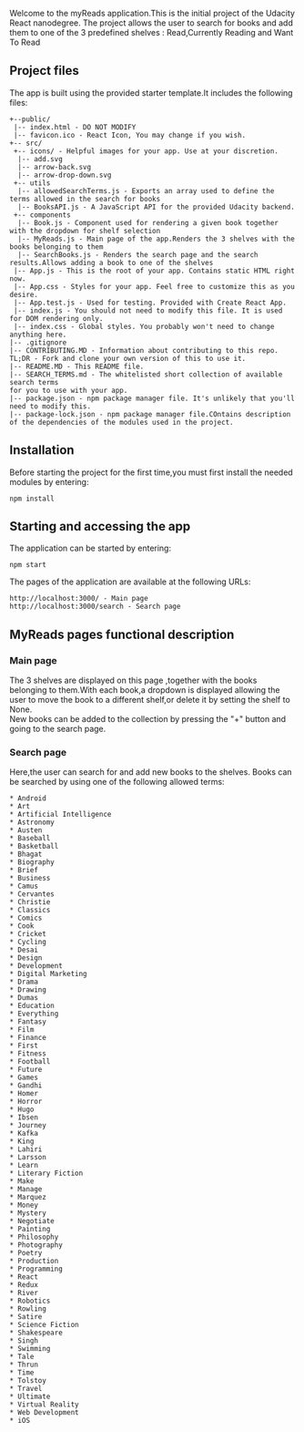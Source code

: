 Welcome to the myReads application.This is the initial project of the Udacity React nanodegree.
The project allows the user to search for books and add them to one of the 3 predefined shelves :
Read,Currently Reading and Want To Read

## Project files
The app is built using the provided starter template.It includes the following files:

```
+--public/    
 |-- index.html - DO NOT MODIFY
 |-- favicon.ico - React Icon, You may change if you wish.
+-- src/
 +-- icons/ - Helpful images for your app. Use at your discretion.
  |-- add.svg
  |-- arrow-back.svg
  |-- arrow-drop-down.svg
 +-- utils
  |-- allowedSearchTerms.js - Exports an array used to define the terms allowed in the search for books
  |-- BooksAPI.js - A JavaScript API for the provided Udacity backend. 
 +-- components
  |-- Book.js - Component used for rendering a given book together with the dropdown for shelf selection
  |-- MyReads.js - Main page of the app.Renders the 3 shelves with the books belonging to them
  |-- SearchBooks.js - Renders the search page and the search results.Allows adding a book to one of the shelves
 |-- App.js - This is the root of your app. Contains static HTML right now.
 |-- App.css - Styles for your app. Feel free to customize this as you desire.
 |-- App.test.js - Used for testing. Provided with Create React App. 
 |-- index.js - You should not need to modify this file. It is used for DOM rendering only.
 |-- index.css - Global styles. You probably won't need to change anything here.
|-- .gitignore 
|-- CONTRIBUTING.MD - Information about contributing to this repo. 
TL;DR - Fork and clone your own version of this to use it.
|-- README.MD - This README file.
|-- SEARCH_TERMS.md - The whitelisted short collection of available search terms 
for you to use with your app.
|-- package.json - npm package manager file. It's unlikely that you'll need to modify this.
|-- package-lock.json - npm package manager file.COntains description of the dependencies of the modules used in the project.
```

## Installation 

Before starting the project for the first time,you must first install the needed modules by entering:

```
npm install 

```

## Starting and accessing the app 

The application can be started by entering:

```
npm start

```
The pages of the application are available at the following URLs:

```
http://localhost:3000/ - Main page 
http://localhost:3000/search - Search page 

```

## MyReads pages functional description 

### Main page 

The 3 shelves are displayed on this page ,together with the books belonging to them.With each book,a dropdown is displayed allowing the user to move the book to a different shelf,or delete it by setting the shelf to None.
<br> New books can be added to the collection by pressing the "+" button and going to the search page.

### Search page

Here,the user can search for and add new books to the shelves.
Books can be searched by using one of the following allowed terms:
 
    * Android
    * Art
    * Artificial Intelligence
    * Astronomy
    * Austen
    * Baseball
    * Basketball
    * Bhagat
    * Biography
    * Brief
    * Business
    * Camus
    * Cervantes
    * Christie
    * Classics
    * Comics
    * Cook
    * Cricket
    * Cycling
    * Desai
    * Design
    * Development
    * Digital Marketing
    * Drama
    * Drawing
    * Dumas
    * Education
    * Everything
    * Fantasy
    * Film
    * Finance
    * First
    * Fitness
    * Football
    * Future
    * Games
    * Gandhi
    * Homer
    * Horror
    * Hugo
    * Ibsen
    * Journey
    * Kafka
    * King
    * Lahiri
    * Larsson
    * Learn
    * Literary Fiction
    * Make
    * Manage
    * Marquez
    * Money
    * Mystery
    * Negotiate
    * Painting
    * Philosophy
    * Photography
    * Poetry
    * Production
    * Programming
    * React
    * Redux
    * River
    * Robotics
    * Rowling
    * Satire
    * Science Fiction
    * Shakespeare
    * Singh
    * Swimming
    * Tale
    * Thrun
    * Time
    * Tolstoy
    * Travel
    * Ultimate
    * Virtual Reality
    * Web Development
    * iOS
